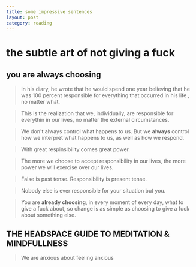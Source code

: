 ```yaml
--- 
title: some impressive sentences
layout: post
category: reading
---
```

# the subtle art of not giving a fuck 
## you are always choosing
> In his diary, he wrote that he would spend one year believing that he was 100 percent responsible for everything that occurred in his life , no matter what.


> This is the realization that we, individually, are responsible for everythin in our lives, no matter the external circumstances.


> We don't always control what happens to us. But we **always** control how we interpret what happens to us, as well as how we respond.


> With great respinsibility comes great power.


> The more we choose to accept responsibility in our lives, the more power we will exercise over our lives.


> False is past tense. Responsibility is present tense.


> Nobody else is ever responsible for your situation but you.


> You are **already choosing**, in every moment of every day, what to give a fuck about, so change is as simple as choosing to give a fuck about something else.

## THE HEADSPACE GUIDE TO MEDITATION & MINDFULLNESS

> We are anxious about feeling anxious